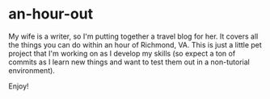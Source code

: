 # an-hour-out
My wife is a writer, so I'm putting together a travel blog for her. It covers all the things you can do within an hour of Richmond, VA.
This is just a little pet project that I'm working on as I develop my skills (so expect a ton of commits as I learn new things and want to test them out in a non-tutorial environment).

Enjoy!
